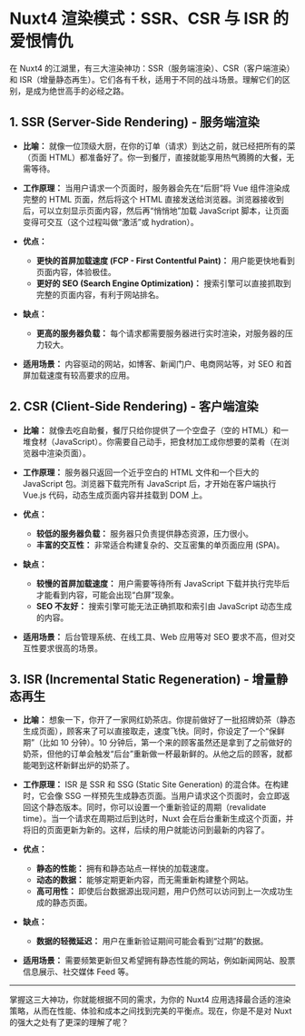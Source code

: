 # Nuxt4 渲染模式：SSR、CSR 与 ISR 的爱恨情仇

在 Nuxt4 的江湖里，有三大渲染神功：SSR（服务端渲染）、CSR（客户端渲染）和 ISR（增量静态再生）。它们各有千秋，适用于不同的战斗场景。理解它们的区别，是成为绝世高手的必经之路。

## 1. SSR (Server-Side Rendering) - 服务端渲染

*   **比喻：** 就像一位顶级大厨，在你的订单（请求）到达之前，就已经把所有的菜（页面 HTML）都准备好了。你一到餐厅，直接就能享用热气腾腾的大餐，无需等待。

*   **工作原理：** 当用户请求一个页面时，服务器会先在“后厨”将 Vue 组件渲染成完整的 HTML 页面，然后将这个 HTML 直接发送给浏览器。浏览器接收到后，可以立刻显示页面内容，然后再“悄悄地”加载 JavaScript 脚本，让页面变得可交互（这个过程叫做“激活”或 hydration）。

*   **优点：**
    *   **更快的首屏加载速度 (FCP - First Contentful Paint)：** 用户能更快地看到页面内容，体验极佳。
    *   **更好的 SEO (Search Engine Optimization)：** 搜索引擎可以直接抓取到完整的页面内容，有利于网站排名。

*   **缺点：**
    *   **更高的服务器负载：** 每个请求都需要服务器进行实时渲染，对服务器的压力较大。

*   **适用场景：** 内容驱动的网站，如博客、新闻门户、电商网站等，对 SEO 和首屏加载速度有较高要求的应用。

## 2. CSR (Client-Side Rendering) - 客户端渲染

*   **比喻：** 就像去吃自助餐，餐厅只给你提供了一个空盘子（空的 HTML）和一堆食材（JavaScript）。你需要自己动手，把食材加工成你想要的菜肴（在浏览器中渲染页面）。

*   **工作原理：** 服务器只返回一个近乎空白的 HTML 文件和一个巨大的 JavaScript 包。浏览器下载完所有 JavaScript 后，才开始在客户端执行 Vue.js 代码，动态生成页面内容并挂载到 DOM 上。

*   **优点：**
    *   **较低的服务器负载：** 服务器只负责提供静态资源，压力很小。
    *   **丰富的交互性：** 非常适合构建复杂的、交互密集的单页面应用 (SPA)。

*   **缺点：**
    *   **较慢的首屏加载速度：** 用户需要等待所有 JavaScript 下载并执行完毕后才能看到内容，可能会出现“白屏”现象。
    *   **SEO 不友好：** 搜索引擎可能无法正确抓取和索引由 JavaScript 动态生成的内容。

*   **适用场景：** 后台管理系统、在线工具、Web 应用等对 SEO 要求不高，但对交互性要求很高的场景。

## 3. ISR (Incremental Static Regeneration) - 增量静态再生

*   **比喻：** 想象一下，你开了一家网红奶茶店。你提前做好了一批招牌奶茶（静态生成页面），顾客来了可以直接取走，速度飞快。同时，你设定了一个“保鲜期”（比如 10 分钟）。10 分钟后，第一个来的顾客虽然还是拿到了之前做好的奶茶，但他的订单会触发“后台”重新做一杯最新鲜的。从他之后的顾客，就都能喝到这杯新鲜出炉的奶茶了。

*   **工作原理：** ISR 是 SSR 和 SSG (Static Site Generation) 的混合体。在构建时，它会像 SSG 一样预先生成静态页面。当用户请求这个页面时，会立即返回这个静态版本。同时，你可以设置一个重新验证的周期（revalidate time）。当一个请求在周期过后到达时，Nuxt 会在后台重新生成这个页面，并将旧的页面更新为新的。这样，后续的用户就能访问到最新的内容了。

*   **优点：**
    *   **静态的性能：** 拥有和静态站点一样快的加载速度。
    *   **动态的数据：** 能够定期更新内容，而无需重新构建整个网站。
    *   **高可用性：** 即使后台数据源出现问题，用户仍然可以访问到上一次成功生成的静态页面。

*   **缺点：**
    *   **数据的轻微延迟：** 用户在重新验证期间可能会看到“过期”的数据。

*   **适用场景：** 需要频繁更新但又希望拥有静态性能的网站，例如新闻网站、股票信息展示、社交媒体 Feed 等。

---

掌握这三大神功，你就能根据不同的需求，为你的 Nuxt4 应用选择最合适的渲染策略，从而在性能、体验和成本之间找到完美的平衡点。现在，你是不是对 Nuxt 的强大之处有了更深的理解了呢？